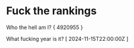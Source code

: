 # Fuck the rankings

Who the hell am I?
{ 4920955 }

What fucking year is it?
[ 2024-11-15T22:00:00Z ]
